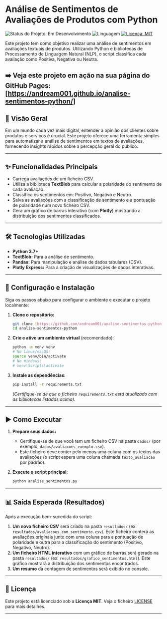 # Análise de Sentimentos de Avaliações de Produtos com Python

![Status do Projeto: Em Desenvolvimento](https://img.shields.io/badge/status-em%20desenvolvimento-yellow)
![Linguagem](https://img.shields.io/badge/Python-3.7%2B-blue.svg)
[![Licença: MIT](https://img.shields.io/badge/Licen%C3%A7a-MIT-yellow.svg)](https://opensource.org/licenses/MIT)

Este projeto tem como objetivo realizar uma análise de sentimentos em avaliações textuais de produtos. Utilizando Python e bibliotecas de Processamento de Linguagem Natural (NLP), o script classifica cada avaliação como Positiva, Negativa ou Neutra.

➡️ **Veja este projeto em ação na sua página do GitHub Pages:** [https://andream001.github.io/analise-sentimentos-python/]
---

## 🎯 Visão Geral

Em um mundo cada vez mais digital, entender a opinião dos clientes sobre produtos e serviços é crucial. Este projeto oferece uma ferramenta simples para automatizar a análise de sentimentos em textos de avaliações, fornecendo insights rápidos sobre a percepção geral do público.

---

## ✨ Funcionalidades Principais

* Carrega avaliações de um ficheiro CSV.
* Utiliza a biblioteca **TextBlob** para calcular a polaridade do sentimento de cada avaliação.
* Classifica os sentimentos em: Positivo, Negativo e Neutro.
* Salva as avaliações com a classificação de sentimento e a pontuação de polaridade num novo ficheiro CSV.
* Gera um gráfico de barras interativo (com **Plotly**) mostrando a distribuição dos sentimentos classificados.

---

## 🛠️ Tecnologias Utilizadas

* **Python 3.7+**
* **TextBlob:** Para a análise de sentimento.
* **Pandas:** Para manipulação e análise de dados tabulares (CSV).
* **Plotly Express:** Para a criação de visualizações de dados interativas.

---

## 🚀 Configuração e Instalação

Siga os passos abaixo para configurar o ambiente e executar o projeto localmente:

1.  **Clone o repositório:**
    ```bash
    git clone [https://github.com/andream001/analise-sentimentos-python.git](https://github.com/andream001/analise-sentimentos-python.git)
    cd analise-sentimentos-python
    ```

2.  **Crie e ative um ambiente virtual** (recomendado):
    ```bash
    python -m venv venv
    # No Linux/macOS:
    source venv/bin/activate
    # No Windows:
    # venv\Scripts\activate
    ```

3.  **Instale as dependências:**
    ```bash
    pip install -r requirements.txt
    ```
    *(Certifique-se de que o ficheiro `requirements.txt` está atualizado com as bibliotecas listadas acima).*

---

## ▶️ Como Executar

1.  **Prepare seus dados:**
    * Certifique-se de que você tem um ficheiro CSV na pasta `dados/` (por exemplo, `dados/avaliacoes_exemplo.csv`).
    * Este ficheiro deve conter pelo menos uma coluna com os textos das avaliações (o script espera uma coluna chamada `texto_avaliacao` por padrão).

2.  **Execute o script principal:**
    ```bash
    python analise_sentimentos.py
    ```

---

## 📊 Saída Esperada (Resultados)

Após a execução bem-sucedida do script:

1.  **Um novo ficheiro CSV** será criado na pasta `resultados/` (ex: `resultados/avaliacoes_com_sentimento.csv`). Este ficheiro conterá as avaliações originais junto com uma coluna para a pontuação de polaridade e outra para a classificação do sentimento (Positivo, Negativo, Neutro).
2.  **Um ficheiro HTML interativo** com um gráfico de barras será gerado na pasta `resultados/` (ex: `resultados/grafico_sentimentos.html`). Este gráfico mostrará a distribuição dos sentimentos encontrados.
3.  **Um resumo** da contagem de sentimentos será exibido no console.

---

## 📄 Licença

Este projeto está licenciado sob a **Licença MIT**. Veja o ficheiro [LICENSE](LICENSE) para mais detalhes.

---

